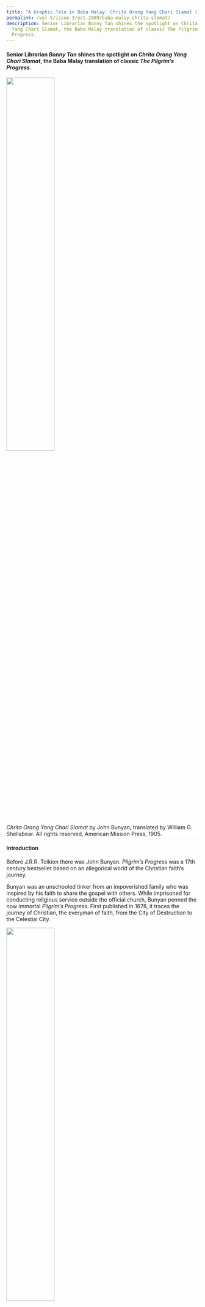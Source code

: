 ```yaml
---
title: "A Graphic Tale in Baba Malay: Chrita Orang Yang Chari Slamat (1905)"
permalink: /vol-5/issue-3/oct-2009/baba-malay-chrita-slamat/
description: Senior Librarian Bonny Tan shines the spotlight on Chrita Orang
  Yang Chari Slamat, the Baba Malay translation of classic The Pilgrim’s
  Progress.
---
```

#### Senior Librarian&nbsp;_Bonny Tan_&nbsp;shines the spotlight on&nbsp;_Chrita Orang Yang Chari Slamat_, the Baba Malay translation of classic&nbsp;_The Pilgrim’s Progress_.

<img style="width:50%;" src="/images/Vol%205%20Issue%203/BabaMalay/Chrita%20Orang%20book%20cover.jpg">
 <div style="background-color: white;"><i>Chrita Orang Yang Chari Slamat</i> by John Bunyan; translated by William G. Shellabear. All rights reserved, American Mission Press, 1905.</div>
 
#### **Introduction**

Before J.R.R. Tolkien there was John Bunyan. *Pilgrim’s Progress* was a 17th century bestseller based on an allegorical world of the Christian faith’s journey.

Bunyan was an unschooled tinker from an impoverished family who was inspired by his faith to share the gospel with others. While imprisoned for conducting religious service outside the official church, Bunyan penned the now immortal *Pilgrim’s Progress*. First published in 1678, it traces the journey of Christian, the everyman of faith, from the City of Destruction to the Celestial City.

<img style="width:50%;" src="/images/Vol%205%20Issue%203/BabaMalay/Christian%20leaves%20his%20home1.jpg">
 <div style="background-color: white;">Christian leaves his home.<i>  Image reproduced from Bunyan, J. (1905).Chrita orang yang chari slamat. All rights reserved, American Mission Press, 1905.</i></div>

Caricatures representing spiritual encounters and transformation, culled from Biblical parables and various scriptural references, show that the adventure could very well have been Bunyan’s own spiritual autobiography. Bunyan conveyed the convert’s life of faith so simply yet vividly through the allegorical sojourn that it soon became a bestseller in England. It was then carried beyond the English shore by missionaries who fanned out to the outposts of the colonised world.

The book has been translated into more than 200 languages, was never out-ofprint and remains one of the most widely read today.

Almost 250 years since its first publication, another passionate Christian in Malaya translated this classic into Baba Malay. He was none other than soldier, scholar and missionary William Shellabear.

#### **Malay Translations**

<div style="background-colour: #fdf5e6; padding: 20px; margin: 20px; background:#fdf5e6">“It would be difficult to name an English classic which would seem less likely to appeal to the frankly hedonistic Malays than Bunyan’s <i>Pilgrim’s Progress</i>. Yet there are three translations of this book in the Malay language”.[^1] </div>

The story of the Pilgrim was already much alive among the local community at the turn of the 20th century. For instance, in the 1880s, readings from *Pilgrim’s Progress* in Chinese were conducted at the Prinsep Street Church for Straits Chinese, accompanied by singing in English and Malay concerning the life and works of Bunyan and illustrated using magic-lantern slides.[^2] Characters such as Worldly Wiseman and Hopeful were thus part of the Christian vocabulary among the Straits Chinese prior to the publication of the story in Baba Malay.

In the Malay Archipelago, the tale had had several translations and versions. One of the earliest translations was done in Jawi some time in the 1880s; it was then followed by a Dutch romanised Malay version. In the Malay Peninsula, Benjamin Keasberry, a missionary serving under the London Missionary Society and father of Malaya’s early printing press, brought out one of the first Malay versions.

Shellabear’s translation however was unique in the Malay Peninsula as it was in Baba Malay and published especially for the Straits Chinese community. Shellabear makes reference to one of these earlier publications and his reasons for publishing a version for the Straits Chinese in the introduction to his book:

*“Ada brapa puloh tahun dhulu satu tuan yang pandai skali sudah pindahkan ini chrita dalam bhasa orang Mlayu: ttapi sbab dia pakai perkata’an yang dalam-dalam, terlampon susah orang China peranakan mngerti, dan sbab itu kita bharu pindahkan ini chrita dalam bhasa Mlayu peranakan, spaya smoa orang China dan nonya-nonya yang chakap Mlayu boleh mngerti baik baik.”*

(“Several decades ago, an intelligent gentleman translated this tale to Malay. However, as he used complex terms, the Chinese Peranakans found it difficult to understand. Because of this, we have translated this tale into Peranakan Malay so all Chinese and their women folk who speak Malay will be able to better understand it.”)

<img src="/images/Vol%205%20Issue%203/BabaMalay/Christian%20with%20wife%20&amp;%20children1.jpg" style="width:100%;">
 <div style="background-color: white;">Christian with his wife and children.<i> Image reproduced from Bunyan, J. (1905). Chrita orang yang chari slamat, p. 2. All rights reserved, American Mission Press, 1905. </i></div>

Slightly more than a decade after Keasberry passed away, Shellabear came to Singapore in 1887, not as a missionary but as a military man in the British Royal Engineers, assigned to build Singapore’s defence. He fell in love with the Malay soldiers under his command and sought to take the gospel story to them. Thus his passion turned him to translating religious works into Malay and, conversely, translating Malay classical mythology into English. Leaving the military, he joined the Methodist Missions and established the Methodist Mission Press in Singapore which brought out various publications in Malay along with invaluable language tools such as English-Malay dictionaries and grammars, still highly regarded even today.

The Press and his translation work took much of his time, but Shellabear had to return to England in 1894 on account of his wife Fanny’s ill-health. She unfortunately passed away and Shellabear returned to Singapore and later married Emma Ferris in 1897, an active Methodist missionary whose work had crossed paths with his. By 1904, the Shellabears’ base for missionary work had moved to Malacca, the heartland of the Straits Chinese. It was here that Shellabear would translate *Pilgrim’s Progress*.

#### **The Use of Baba Malay**

Shellabear had already made the acquaintance of the unique hybrid community of Chinese in Singapore, many of whom traced their genealogy to the Malaccan Straits Chinese. This included prominent community member, Tan Keong Keng, who was one of the early Straits Chinese to adopt the thoroughly Western idea of having his daughters educated.[^3] Thus he persuaded the Shellabears to establish a school for girls in Malacca. Tan’s home at Heeren Street in Malacca was given to Emma Shellabear and Ada Pugh to start the institution — a task most suited to Shellabear’s wife Emma who had already been active in the Methodist girls’ school in Singapore.

<img style="width:100%;" src="/images/Vol%205%20Issue%203/BabaMalay/Interpreter's%20house.jpg">
 <div style="background-color: white;">Interpreter’s home. <i>Image reproduced from Bunyan, J. (1905). Chrita orang yang chari slamat, p. 33. All rights reserved, American Mission Press, 1905.</i></div>

Meanwhile, Tan sent his only son, Tan Cheng Poh, to Shellabear to learn how to type and practise English. With little to translate to English, Emma considered having him translate a children’s version of *Pilgrim’s Progress* into Baba Malay instead. The exercise was Shellabear’s first introduction to Baba Malay and he became fascinated with its “distinct dialect of Malay, with very definite idioms and rules of its own.”[^4] Another Baba, Chin Cheng Yong, was recruited to help in verifying the accuracy of the translation; but little is known of him.

In translating *Pilgrim’s Progress*, Shellabear kept close to the original text, including scriptural references which Bunyan had noted. He was careful to keep his translated language simple and clear: “Skali-kali kita t’ada pakai perkata’an yang dalam-dalam atau yang orang susah mngerti, mlainkan dalami agama punya perkara ada juga sdikit perkata’an yang orang t’ada pakai s-hari-hari…” (“Thus we have refrained from using complex terms or those people find too difficult to understand, except for that pertaining to religious terms which may not be frequently used by most…”)

Particularly challenging were the translations of the book’s place names as many are abstract terms with peculiar Christian connotations. Shellabear had used an older Malay edition of the story, lithographed in Munshi Abdullah’s Jawi script, to help determine the translations of the various characters.[^5] Thus most of the terms were translated into more formal Malay terms or, if not, were taken directly from the English or Christian terms. For example, Christian’s name is literally translated as “Kristian”, while “Beulah Land” is transcribed as “Tanah Biulah”. The title of the book *Pilgrim’s Progress* has cleverly been simplified to *Orang Yang Chari Slamat* (“One who seeks salvation”), although this title could have been Keasberry’s original translation or that of the earlier versions in Malay. [^6] To assist his readers in grasping the meanings of these terms, the appendix lists all the given place names and personal names with both Baba Malay and English translations along with page references. This is followed by a glossary of terms with both a Peranakan explanation and an English translation. Some terms include definitions according to Malay terms. For example, “gombala” is explained in Malay as “gumol” or “wrestle”.

More interestingly, Shellabear expressed the need to include in the glossary English terms because he expected many of his readers to be proficient in English: “Lagi pun dalam ini chrita ada banyak nama orang dan nama tmpat yang kita sudah kumpolkan, dan sudah taroh Inggris-nya yang John Bunyan sudah pakai, spaya orang yang tahu bhasa Inggris boleh bandingkan dan boleh mngerti lagi baik…” (“Also, in this tale, many personal pronouns and place names we have compiled with English terms that John Bunyan himself used so those who understand English can compare and better understand…”).

However, the grammar of the text conveys some of the unique nuances inherent in Baba Malay, mainly influenced by Hokkien linguistic constructs. For example, this sentence found in the introduction is full of the idiomatic phrases peculiar to Baba Malay: “Ttapi John Bunyan ta’mau ikut itu ong ke kau punya smbahyang, dan sbab itu bila dia ajar dalam dia punya greja dia kna tangkap, dan dia kna tutop dalam jel…”.[^7] (“However, John Bunyan did not want to follow the religious practices of the official church and so, when he taught at his own religious gathering he was caught and placed in jail…”). “Punya”, a Malay term meaning “to own” is used instead as the Hokkien possessive particle “e”, a common construct found in Baba Malay, is unknown in vernacular Malay. In the same vein, “kena” is also used to convey passive past – “dia kena tangkap”. “Ong ke kau” is a Hokkien idiomatic term which Shellabear explained in the previous sentence as “Kompani punya greja” (The company’s church). “Jel” is also a transliteration from the English “jail”. Thus, as is typical of the Baba language, the text has a mix of Malay, Hokkien and English terms.

However, it is only in the introduction to the text that Shellabear remains true to Baba Malay. In the translation of the story, a more proper though low Malay is applied. Thus, although key terms such as “punya” are consistently applied, other typical terms such as “gua” for the personal pronoun “I” and “lu” for “you” are not used. Instead, Shellabear applies the Malay terms “sahya” (“saya” or “I”) and “angkau” (“engkau” or “you”).[^8] That Shellabear retained the more “proper” Malay expressions and terms in the translation may mean that he wanted a wider audience for the book and showed his higher regard for the use of standard Malay.

#### **Illustrations of the Straits Chinese**

T. W. Cherry had taken over from Shellabear in the running of the Methodist printing press in Singapore. In mid-1904, C. W. Bradley, a young illustrator, had been sent by the American Methodist Missions to assist Cherry in the work of the printing press. Unfortunately, Bradley proved inadequate in printing duties as his only experience had been as a cartoonist for a newspaper. As the Missions had to pay for his passage home, he was sent to Shellabear in Malacca to illustrate *Pilgrim’s Progress* to make it worth their money.[^9] The result was 24 fine line drawings that detail the life of the Chinese in the Straits Settlements at the turn of the 20th century.

<img src="/images/Vol%205%20Issue%203/BabaMalay/Hill%20of%20Difficulty.jpg" style="width:50%;">
 <div style="background-color: white;">Hill of Difficulty. <i> Image reproduced from Bunyan, J. (1905). Chrita orang yang chari slamat, p. 55. All rights reserved, American Mission Press, 1905. </i></div>

In the introduction, Shellabear praised Bradley for his accurate depiction of the local people and scenery: “…dia sudah tulis btul sperti rupa orang dan rumah-rumah dan pokok-pokok yang kita tengok sini s-hari-hari…(see below)” (“…he has made realistic drawings of people, homes and trees that we see daily...”)

<img style="width:100%;" src="/images/Vol%205%20Issue%203/BabaMalay/Chrita.jpg">
 <div style="background-color: white;">Lord Worldly-wise wants to educate Christian. <i>Image reproduced from Bunyan, J. (1905). Chrita orang yang chari slamat, p. 17. All rights reserved, American Mission Press, 1905,</i></div>

Indeed, the background scenes in the illustrations include coconut trees and banana clumps typically found in tropical Malaya. The familiar facades of the Malayan shop house and its interiors are also sketched. However, it is noteworthy that Si Kristian (Christian) is depicted as a typical Qing Chinese, complete with queue and Chinese clogs. However, when he encounters Tuan Pandai-chari-dunia (Mr Worldly-wise), the wealthy man rides a modern horse-drawn carriage driven by what appears to be young barefoot Malays wearing Turkish hats. The wealthy Chinese dons a mix of oriental and modern Western clothes topped with an English hat. Interestingly, Si Kristian acquires these Western trappings — a top hat and shoes — soon after his burden of sin falls away at the foot of the cross. It is uncertain if the Western costumes represent the Baba dress at the turn of the century since many of the drawings seem mainly of generic Chinese that had come to Malaya. Nonyas in kebayas and Babas of yore in their hybridised costumes are not really reflected in Bradley’s illustrations.

<img style="width:100%;" src="/images/Vol%205%20Issue%203/BabaMalay/His%20Burden%20.jpg">
 <div style="background-color: white;">His burden fell away at the cross.<i> Image reproduced from Bunyan, J. (1905). Chrita orang yang chari slamat, p. 47. All rights reserved, American Mission Press, 1905.</i></div>

At Pasar Sia Sia (Vanity Fair), a detailed scene of the local Chinese congregating at a marketplace, shows a vignette of the 20th century Malayan Chinese community in its complex social world. Many were likely part of the influx of immigrants who had journeyed from China since the 1880s. In fact, Singapore’s Chinese population had almost doubled its numbers from 87,0000 in 1881 to 164,0000 by the 1900s.[^10]

<img style="width:100%;" src="/images/Vol%205%20Issue%203/BabaMalay/Vanity%20Fair%20.jpg">
 <div style="background-color: white;">Vanity Fair.<i> Image reproduced from Bunyan, J. (1905). Chrita orang yang chari slamat, p. 125. All rights reserved, American Mission Press, 1905.</i></div>

On the extreme right of the picture is a tea house located in a typical Straits Chinese house. Beside it, a letter writer reads a letter while a crowd of patrons await his services. Scenes from the wet market show vegetables sold on the dirt floor while chicks roam at the feet of men having their hair cleaned off lice, all showing Bradley’s keen eye for detail. At the foot of a *wayang* performance are food stalls where Chinese men eat while squatting on their chairs. Among the sea of fair-skinned men are a few Malays and turbaned Indians.

The shop houses with tiled sloping roofs, wooden shutters and animal figures in plaster below the windows are those found in the Straits Settlements. Other drawings give details of the interiors of Chinese mansions and, in contrast, the humble home of Si Kristian. They do not necessarily show the Malayan features or cosmopolitan designs which now have become associated with Peranakans. In fact, much of the interiors are of Chinese taste. Nevertheless, the graphic details of Bradley’s illustrations are invaluable for the study of the social lives of the local Chinese in the early 20th century.

#### **Shellabear’s Celestial City**

The publication was released in November 1905 and, by 1913, Shellabear had published the New Testament — *Kitab Perjanjian Bahru* — in Baba Malay, along with an article on Baba Malay in the *Journal of the Malayan Branch of the Royal Asiatic Society*. Although he remained a premier scholar of Malay text and focused mainly on publishing in Malay, these Baba publications testify to Shellabear’s versatility and interest in the wider local community.

By 1917, however, translation work and ministry took its toll on Shellabear and he returned to the United States on furlough. Even though he attempted a return to the East, health and internal politics lead him to retire from missionary work by 1919. Yet he never left his love for the Malays and Malay works, mastering Arabic later in life and then teaching and writing about the Malays while at the School of Missions at Drew University.

The story does not end here. In 1955, eight years after Shellabear’s death, his son-in-law R. A. Blasdell continued the family tradition and published a higher Malay version of *Pilgrim’s Progress* as *Cherita Darihal Orang Yang Menchari Selamat* (1955) (“*The story of one seeking salvation*”).

Chrita Orang Yang Chari Slamat is part of the Rare Book Collection in the National Library Singapore. It has been digitised and can be found online at <a href="[BookSG](https://eresources.nlb.gov.sg/printheritage/detail/152ef51f-0ad6-4647-ba6c-d4d207373799.aspx)">BookSG</a> or at the Lee Kong Chian Reference Library on microfilm NL8790.

***The author wishes to acknowledge the invaluable help of Dr Robert Hunt who pointed to details of Shellabear’s life and publications and provided access to unpublished materials***.

<br>
<div style="background-color: white;">
<br>
<img src="/images/vol-9-issue-3/In%20Cookery%20We%20Trust/Bonny_Tan.png" style="width: 100px; height: 100px;">
<center><b>Bonny Tan</b><br>Senior Librarian<br> Lee Kong Chian Reference Library<br> National Library</center></div>

#### **REFERENCES**

Anak Singapura, “[Notes of the Day](http://eresources.nlb.gov.sg/newspapers/Digitised/Article/straitstimes19341212-1.2.38),” _Straits Times_, 12 December 1934, 10. (From NewspaperSG)

C. M. Turnbull, _[A History of Singapore, 1819–1988](https://eservice.nlb.gov.sg/item_holding.aspx?bid=5178825)_ (Singapore: Oxford Press, 1989). (Call no. RSING 959.57 TUR)

John Bunyan, _[Chrita Orang Yang Chari Slamat](https://eresources.nlb.gov.sg/printheritage/detail/152ef51f-0ad6-4647-ba6c-d4d207373799.aspx)_ (Singapore: American Mission Press, 1905). (From BookSG; call no. Malay RRARE 823.4 BUN; microfilm NL8790)

Robert Hunt, “The Life of William Shellabear,” _Journal of the Malayan Branch of the Royal Asiatic Society_ 66, no. 2 (1993), 37–72. Retrieved from JSTOR via NLB’s [eResources](http://eresources.nlb.gov.sg/) website.

Robert Hunt, _[William Shellabear: A Biography](https://eservice.nlb.gov.sg/item_holding.aspx?bid=7855335)_ &nbsp;(Kuala Lumpur: University of Malaya Press, 1996). (Call no. RSING 266.0095957 HUN)

&nbsp;“[Untitled](http://eresources.nlb.gov.sg/newspapers/Digitised/Article/straitstimes18870711-1.2.16),” _Straits Times_, 11 July 1887, 2. (From NewspaperSG)

W. G. Shellabear, “Baba Malay: An Introduction to the Language of the Straits-Born Chinese,” _Journal of the Straits Branch of the Royal Asiatic Society_ no. 65 (December 1913), 49–63. Retrieved from JSTOR via NLB’s [eResources](http://eresources.nlb.gov.sg/) website.

W. G. Shellabear, _The Life of the Reverend W. G. Shellabear, DD_, ed. and annotated Robert Hunt. (Unpublished)

#### **NOTES**
       
[^1]: Singapura, “[Notes of the Day](http://eresources.nlb.gov.sg/newspapers/Digitised/Article/straitstimes19341212-1.2.38).”

[^2]: “[Untitled](http://eresources.nlb.gov.sg/newspapers/Digitised/Article/straitstimes18870711-1.2.16).” &nbsp;

[^3]: Song, p. 529

[^4]: Shellabear, _Reverend W. G. Shellabear,_ 37.

[^5]: Shellabear, _Reverend W. G. Shellabear,_ 37.

[^6]: I was unable to find the translation by Keasberry or the earlier Javanese translations.

[^7]: Shellabear, introduction; Bunyan, _[Chrita Orang Yang Chari Slamat](https://eresources.nlb.gov.sg/printheritage/detail/152ef51f-0ad6-4647-ba6c-d4d207373799.aspx)_.

[^8]: Shellabear was well aware of the use of these Hokkien terms and actually explained the different usage in both Baba Malay and vernacular Malay in his article Shellabear, “Baba Malay.”

[^9]: Shellabear, _Reverend W. G. Shellabear,_ 37.

[^10]: Turnbull, _[History of Singapore](https://eservice.nlb.gov.sg/item_holding.aspx?bid=5178825)_, 95.